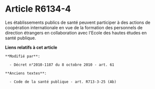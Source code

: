 # Article R6134-4

Les établissements publics de santé peuvent participer à des actions de coopération internationale en vue de la formation des
personnels de direction étrangers en collaboration avec l'Ecole des hautes études en santé publique.

**Liens relatifs à cet article**

	**Modifié par**:

	  - Décret n°2010-1187 du 8 octobre 2010 - art. 61

	**Anciens textes**:

	  - Code de la santé publique - art. R713-3-25 (Ab)
